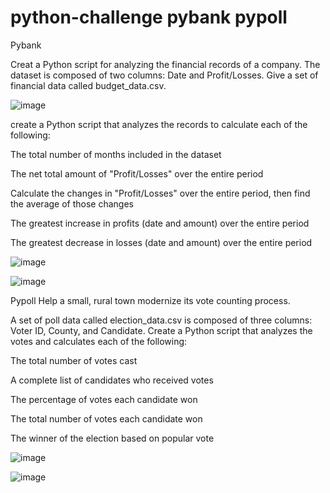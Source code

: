 # python-challenge pybank pypoll
Pybank


Creat a Python script for analyzing the financial records of a company. The dataset is composed of two columns: Date and Profit/Losses. Give a set of financial data called budget_data.csv.



![image](https://user-images.githubusercontent.com/79819331/119210088-6b103c00-ba78-11eb-852b-2827e0ac5be9.png)

create a Python script that analyzes the records to calculate each of the following:




The total number of months included in the dataset


The net total amount of "Profit/Losses" over the entire period


Calculate the changes in "Profit/Losses" over the entire period, then find the average of those changes


The greatest increase in profits (date and amount) over the entire period


The greatest decrease in losses (date and amount) over the entire period


![image](https://user-images.githubusercontent.com/79819331/119210363-bf67eb80-ba79-11eb-8035-939342eadc65.png)




![image](https://user-images.githubusercontent.com/79819331/119210298-77e15f80-ba79-11eb-8f83-8eb0cbd55ca0.png)

Pypoll
Help a small, rural town modernize its vote counting process.


A set of poll data called election_data.csv is composed of three columns: Voter ID, County, and Candidate. Create a Python script that analyzes the votes and calculates each of the following:


The total number of votes cast


A complete list of candidates who received votes


The percentage of votes each candidate won


The total number of votes each candidate won


The winner of the election based on popular vote



![image](https://user-images.githubusercontent.com/79819331/119210511-89773700-ba7a-11eb-9658-a6d7b999b9d9.png)


![image](https://user-images.githubusercontent.com/79819331/119210558-c5aa9780-ba7a-11eb-8423-7c8b979c62cf.png)


